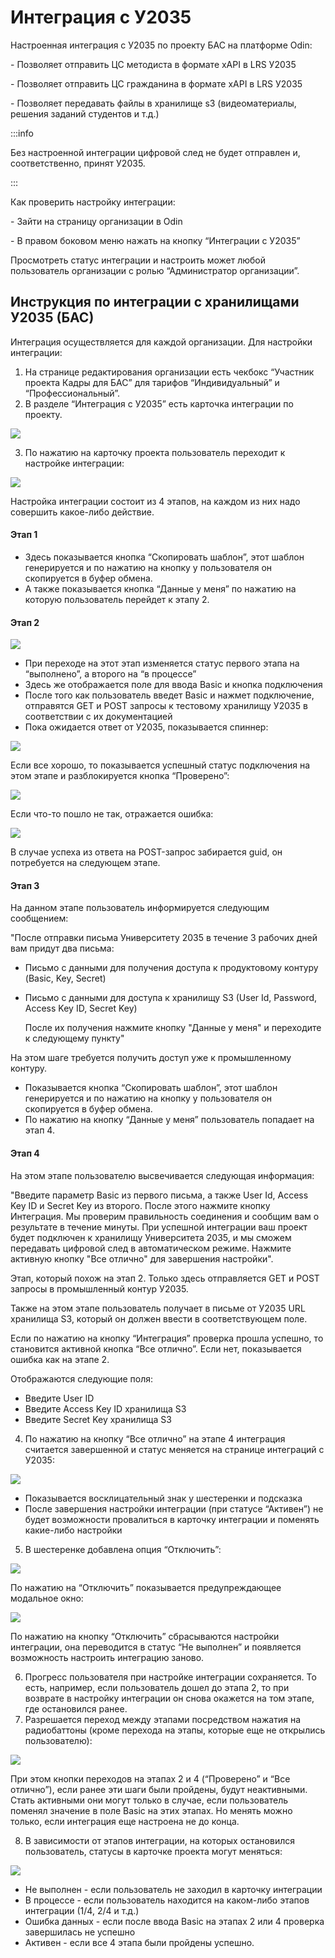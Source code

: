 # Интеграция с У2035

Настроенная интеграция с У2035 по проекту БАС на платформе Odin:

\- Позволяет отправить ЦС методиста в формате xAPI в LRS У2035

\- Позволяет отправить ЦС гражданина в формате xAPI в LRS У2035

\- Позволяет передавать файлы в хранилище s3 (видеоматериалы, решения заданий студентов и т.д.)

:::info

Без настроенной интеграции цифровой след не будет отправлен и, соответственно, принят У2035.

:::

Как проверить настройку интеграции:

\- Зайти на страницу организации в Odin

\- В правом боковом меню нажать на кнопку “Интеграции с У2035”

Просмотреть статус интеграции и настроить может любой пользователь организации с ролью “Администратор организации”.

## Инструкция по интеграции с хранилищами У2035 (БАС)

Интеграция осуществляется для каждой организации. Для настройки интеграции:

1. На странице редактирования организации есть чекбокс “Участник проекта Кадры для БАС” для тарифов “Индивидуальный” и “Профессиональный”.
2. В разделе “Интеграция с У2035” есть карточка интеграции по проекту.

![](<../.gitbook/assets/image (31).png>)

3. По нажатию на карточку проекта пользователь переходит к настройке интеграции:

![](<../.gitbook/assets/image (32).png>)

Настройка интеграции состоит из 4 этапов, на каждом из них надо совершить какое-либо действие.

#### Этап 1

* Здесь показывается кнопка “Скопировать шаблон”, этот шаблон генерируется и по нажатию на кнопку у пользователя он скопируется в буфер обмена.
* А также показывается кнопка “Данные у меня” по нажатию на которую пользователь перейдет к этапу 2.

#### Этап 2

![](<../.gitbook/assets/image (33).png>)

* При переходе на этот этап изменяется статус первого этапа на “выполнено”, а второго на “в процессе”
* Здесь же отображается поле для ввода Basic и кнопка подключения
* После того как пользователь введет Basic и нажмет подключение, отправятся GET и POST запросы к тестовому хранилищу У2035 в соответствии с их документацией
* Пока ожидается ответ от У2035, показывается спиннер:

![](<../.gitbook/assets/image (34).png>)

Если все хорошо, то показывается успешный статус подключения на этом этапе и разблокируется кнопка “Проверено”:

![](<../.gitbook/assets/image (35).png>)

Если что-то пошло не так, отражается ошибка:

![](<../.gitbook/assets/image (36).png>)

В случае успеха из ответа на POST-запрос забирается guid, он потребуется на следующем этапе.

#### Этап 3

На данном этапе пользователь информируется следующим сообщением:

"После отправки письма Университету 2035 в течение 3 рабочих дней вам придут два письма:

* Письмо с данными для получения доступа к продуктовому контуру (Basic, Key, Secret)
*   Письмо с данными для доступа к хранилищу S3 (User Id, Password, Access Key ID, Secret Key)

    После их получения нажмите кнопку "Данные у меня" и переходите к следующему пункту"

На этом шаге требуется получить доступ уже к промышленному контуру.

* Показывается кнопка “Скопировать шаблон”, этот шаблон генерируется и по нажатию на кнопку у пользователя он скопируется в буфер обмена.
* По нажатию на кнопку “Данные у меня” пользователь попадает на этап 4.

#### Этап 4

На этом этапе пользователю высвечивается следующая информация:

"Введите параметр Basic из первого письма, а также User Id, Access Key ID и Secret Key из второго. После этого нажмите кнопку Интеграция. Мы проверим правильность соединения и сообщим вам о результате в течение минуты. При успешной интеграции ваш проект будет подключен к хранилищу Университета 2035, и мы сможем передавать цифровой след в автоматическом режиме. Нажмите активную кнопку "Все отлично" для завершения настройки".

Этап, который похож на этап 2. Только здесь отправляется GET и POST запросы в промышленный контур У2035.

Также на этом этапе пользователь получает в письме от У2035 URL хранилища S3, который он должен ввести в соответствующем поле.

Если по нажатию на кнопку “Интеграция” проверка прошла успешно, то становится активной кнопка “Все отлично”. Если нет, показывается ошибка как на этапе 2.

Отображаются следующие поля:

* Введите User ID
* Введите Access Key ID хранилища S3
* Введите Secret Key хранилища S3

4. По нажатию на кнопку “Все отлично” на этапе 4 интеграция считается завершенной и статус меняется на странице интеграций с У2035:

![](<../.gitbook/assets/image (40).png>)

* Показывается восклицательный знак у шестеренки и подсказка
* После завершения настройки интеграции (при статусе “Активен”) не будет возможности провалиться в карточку интеграции и поменять какие-либо настройки

5. В шестеренке добавлена опция “Отключить”:

![](<../.gitbook/assets/image (41).png>)

По нажатию на “Отключить” показывается предупреждающее модальное окно:

![](<../.gitbook/assets/image (42).png>)

По нажатию на кнопку “Отключить” сбрасываются настройки интеграции, она переводится в статус “Не выполнен” и появляется возможность настроить интеграцию заново.

6. Прогресс пользователя при настройке интеграции сохраняется. То есть, например, если пользователь дошел до этапа 2, то при возврате в настройку интеграции он снова окажется на том этапе, где остановился ранее.
7. Разрешается переход между этапами посредством нажатия на радиобаттоны (кроме перехода на этапы, которые еще не открылись пользователю):

![](<../.gitbook/assets/image (43).png>)

При этом кнопки переходов на этапах 2 и 4 (“Проверено” и “Все отлично”), если ранее эти шаги были пройдены, будут неактивными. Стать активными они могут только в случае, если пользователь поменял значение в поле Basic на этих этапах. Но менять можно только, если интеграция еще настроена не до конца.

8. В зависимости от этапов интеграции, на которых остановился пользователь, статусы в карточке проекта могут меняться:

![](<../.gitbook/assets/image (44).png>)

* Не выполнен - если пользователь не заходил в карточку интеграции
* В процессе - если пользователь находится на каком-либо этапов интеграции (1/4, 2/4 и т.д.)
* Ошибка данных - если после ввода Basic на этапах 2 или 4 проверка завершилась не успешно
* Активен - если все 4 этапа были пройдены успешно.
